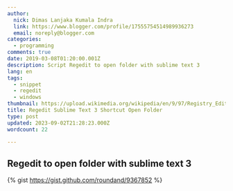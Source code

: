 ```yaml
---
author:
  nick: Dimas Lanjaka Kumala Indra
  link: https://www.blogger.com/profile/17555754514989936273
  email: noreply@blogger.com
categories:
  - programming
comments: true
date: 2019-03-08T01:20:00.001Z
description: Script Regedit to open folder with sublime text 3
lang: en
tags:
  - snippet
  - regedit
  - windows
thumbnail: https://upload.wikimedia.org/wikipedia/en/9/97/Registry_Editor_icon.png
title: Regedit Sublime Text 3 Shortcut Open Folder
type: post
updated: 2023-09-02T21:28:23.000Z
wordcount: 22

---
```


<h2>Regedit to open folder with sublime text 3</h2>

<!--<script src="https://gist.github.com/roundand/9367852.js"></script>-->

{% gist https://gist.github.com/roundand/9367852 %}